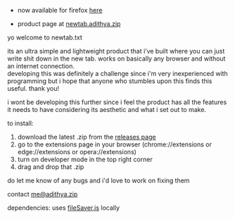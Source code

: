 - now available for firefox [here](https://addons.mozilla.org/en-GB/firefox/addon/newtab-txt/)

- product page at [newtab.adithya.zip](http://newtab.adithya.zip/)

yo welcome to newtab.txt

its an ultra simple and lightweight product that i’ve built where you can just write shit down in the new tab. works on basically any browser and without an internet connection.\
developing this was definitely a challenge since i'm very inexperienced with programming but i hope that anyone who stumbles upon this finds this useful. thank you!

i wont be developing this further since i feel the product has all the features it needs to have considering its aesthetic and what i set out to make.

to install:

1. download the latest .zip from the [releases page](https://github.com/adithyasource/newtab.txt/releases)
2. go to the extensions page in your browser (chrome://extensions or edge://extensions or opera://extensions)
3. turn on developer mode in the top right corner
4. drag and drop that .zip

do let me know of any bugs and i'd love to work on fixing them

contact [me@adithya.zip](mailto:me@adithya.zip)

dependencies: uses [fileSaver.js](https://github.com/eligrey/FileSaver.js) locally
